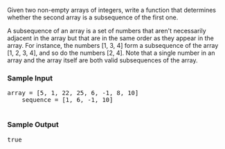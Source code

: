<div class="html">
    <p>
      Given two non-empty arrays of integers, write a function that determines
      whether the second array is a subsequence of the first one.
    </p>
    <p>
      A subsequence of an array is a set of numbers that aren't necessarily adjacent
      in the array but that are in the same order as they appear in the array. For
      instance, the numbers <span>[1, 3, 4]</span> form a subsequence of the array
      <span>[1, 2, 3, 4]</span>, and so do the numbers <span>[2, 4]</span>. Note
      that a single number in an array and the array itself are both valid
      subsequences of the array.
    </p>
    <h3>Sample Input</h3>
    <pre><span class="CodeEditor-promptParameter">array</span> = [5, 1, 22, 25, 6, -1, 8, 10]
    <span class="CodeEditor-promptParameter">sequence</span> = [1, 6, -1, 10]
    </pre>
    <h3>Sample Output</h3>
    <pre>true
    </pre>
</div>